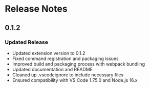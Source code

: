 # Release Notes

## 0.1.2
### Updated Release
- Updated extension version to 0.1.2
- Fixed command registration and packaging issues
- Improved build and packaging process with webpack bundling
- Updated documentation and README
- Cleaned up .vscodeignore to include necessary files
- Ensured compatibility with VS Code 1.75.0 and Node.js 16.x
